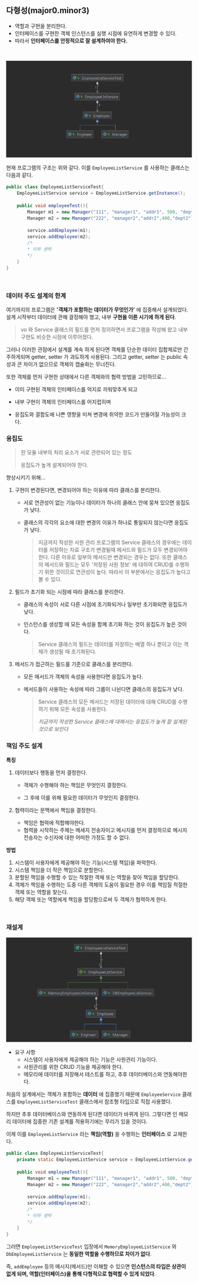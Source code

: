 ## 다형성(major0.minor3)

* 역할과 구현을 분리한다.
* 인터페이스를 구현한 객체 인스턴스를 실행 시점에 유연하게 변경할 수 있다.
* 따라서 __인터페이스를 안정적으로 잘 설계하여야 한다.__

<br>

![](polymorphism/poly1.png)

현재 프로그램의 구조는 위와 같다.
이를 `EmployeeListService` 를 사용하는 클래스는 다음과 같다.

```java
public class EmployeeListServiceTest{
    EmployeeListService service = EmployeeListService.getInstance();
    
    public void employeeTest(){
        Manager m1 = new Manager("111", "manager1", "addr1", 500, "dept1");
        Manager m2 = new Manager("222", "manager2","addr2",400,"dept2");

        service.addEmployee(m1);
        service.addEmployee(m2);
        /*
        * 이하 생략
        */
    }
}
```

<br>

### 데이터 주도 설계의 한계

여기까지의 프로그램은 __'객체가 포함하는 데이터가 무엇인가'__ 에 집중해서 설계되었다. 설계 시작부터 데이터에 관해 결정해야 했고, 내부 __구현을 이른 시기에 하게 된다__.

> vo 와 Service 클래스의 필드를 먼저 정의하면서 프로그램을 작성해 왔고 내부 구현도 비슷한 시점에 이루어졌다.

그러나 이러한 관점에서 설계를 계속 하게 된다면 객체를 단순한 데이터 집합체로만 간주하게되며 getter, setter 가 과도하게 사용된다. 그리고 getter, setter 는 public 속성과 큰 차이가 없으므로 객체의 캡슐화는 무너진다.

또한 객체를 먼저 구현한 상태에서 다른 객체와의 협력 방법을 고민하므로...

* 이미 구현된 객체의 인터페이스를 억지로 끼워맞추게 되고

* 내부 구현이 객체의 인터페이스를 어지럽히며

* 응집도와 결합도에 나쁜 영향을 미쳐 변경에 취약한 코드가 만들어질 가능성이 크다.

### 응집도

> 한 모듈 내부의 처리 요소가 서로 관련되어 있는 정도
>
> 응집도가 높게 설계되어야 한다.

향상시키기 위해...

1. 구현이 변경된다면, 변경되어야 하는 이유에 따라 클래스를 분리한다.

   * 서로 연관성이 없는 기능이나 데이터가 하나의 클래스 안에 뭉쳐 있으면 응집도가 낮다.

   * 클래스의 각각의 요소에 대한 변경의 이유가 하나로 통일되지 않는다면 응집도가 낮다.

     > 지금까지 작성한 사원 관리 프로그램의 Service 클래스의 경우에는 데이터를 저장하는 자료 구조가 변경될때 메서드와 필드가 모두 변경되어야한다. 다른 이유로 일부의 메서드만 변경되는 경우는 없다. 또한 클래스의 메서드와 필드는 모두 '저장된 사원 정보' 에 대하여 CRUD를 수행하기 위한 것이므로 연관성이 높다. 따라서 이 부분에서는 응집도가 높다고 볼 수 있다.

2. 필드가 초기화 되는 시점에 따라 클래스를 분리한다.

   * 클래스의 속성이 서로 다른 시점에 초기화되거나 일부만 초기화되면 응집도가 낮다.

   * 인스턴스를 생성할 때 모든 속성을 함께 초기화 하는 것이 응집도가 높은 것이다.

     > Service 클래스의 필드는 데이터를 저장하는 배열 하나 뿐이고 이는 객체가 생성될 때 초기화된다.

3. 메서드가 접근하는 필드를 기준으로 클래스를 분리한다.

   * 모든 메서드가 객체의 속성을 사용한다면 응집도가 높다.

   * 메서드들이 사용하는 속성에 따라 그룹이 나뉜다면 클래스의 응집도가 낮다.

     > Service 클래스의 모든 메서드는 저장된 데이터에 대해 CRUD를 수행하기 위해 모든 속성을 사용한다.
     >
     > _지금까지 작성한 Service 클래스에 대해서는 응집도가 높게 잘 설계된 것으로 보인다_

### 책임 주도 설계

__특징__

1. 데이터보다 행동을 먼저 결정한다.

   * 객체가 수행해야 하는 책임은 무엇인지 결정한다.

   * 그 후에 이를 위해 필요한 데이터가 무엇인지 결정한다.

2. 협력이라는 문맥에서 책임을 결정한다.

   * 책임은 협력에 적합해야한다. 
   * 협력을 시작하는 주체는 메세지 전송자이고 메시지를 먼저 결정하므로 메시지 전송자는 수신자에 대한 어떠한 가정도 할 수 없다.

__방법__

1. 시스템이 사용자에게 제공해야 하는 기능(시스템 책임)을 파악한다.
2. 시스템 책임을 더 작은 책임으로 분할한다.
3. 분할된 책임을 수행할 수 있는 적절한 객체 또는 역할을 찾아 책임을 할당한다.
4. 객체가 책임을 수행하는 도중 다른 객체의 도움이 필요한 경우 이를 책임질 적절한 객체 또는 역할을 찾는다.
5. 해당 객체 또는 역할에게 책임을 할당함으로써 두 객체가 협력하게 한다.

<br>

### 재설계

![](polymorphism/poly2.png)

* 요구 사항
  * 시스템이 사용자에게 제공해야 하는 기능은 사원관리 기능이다.
  * 사원관리를 위한 CRUD 기능을 제공해야 한다.
  * 메모리에 데이터를 저장해서 테스트를 하고, 추후 데이터베이스와 연동해야한다.

처음의 설계에서는 객체가 포함하는 __데이터__ 에 집중했기 때문에 `EmployeeService` 클래스를 `EmployeeListServiceTest` 클래스에서 참조형 타입으로 직접 사용했다. 

하지만 추후 데이터베이스와 연동하게 된다면 데이터가 바뀌게 된다. 그렇다면 인 메모리 데이터에 집중한 기존 설계를 적용하기에는 무리가 있을 것이다.

이제 이를 `EmployeeListService` 라는 __책임(역할)__ 을 수행하는 __인터페이스__ 로 교체한다.

```java
public class EmployeeListServiceTest{
    private static EmployeeListService service = EmployeeListService.getInstance();
    
    public void employeeTest(){
        Manager m1 = new Manager("111", "manager1", "addr1", 500, "dept1");
        Manager m2 = new Manager("222", "manager2","addr2",400,"dept2");

        service.addEmployee(m1);
        service.addEmployee(m2);    
        /*
        * 이하 생략
        */
    }
}
```

그러면 `EmployeeListServiceTest` 입장에서 `MemoryEmployeeListService` 와 `DbEmployeeListService` 는 __동일한 역할을 수행하므로 차이가 없다__.

즉, `addEmployee` 등의 메시지(메서드)만 이해할 수 있으면 __인스턴스의 타입은 상관이 없게 되며, 역할(인터페이스)을 통해 다형적으로 협력할 수 있게 되었다__. 











